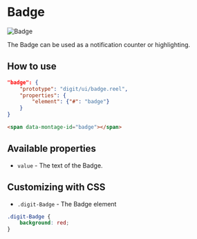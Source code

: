 # Badge

![Badge](screenshot.png)

The Badge can be used as a notification counter or highlighting.

## How to use

```json
"badge": {
    "prototype": "digit/ui/badge.reel",
    "properties": {
        "element": {"#": "badge"}
    }
}
```

```html
<span data-montage-id="badge"></span>
```



## Available properties

* `value` - The text of the Badge.



## Customizing with CSS

* `.digit-Badge` - The Badge element

```css
.digit-Badge {
    background: red;
}
```
